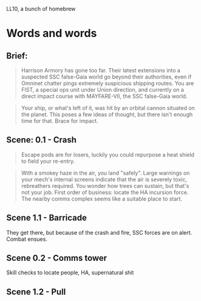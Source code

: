 LL10, a bunch of homebrew

# Words and words

## Brief:

> Harrison Armory has gone too far. Their latest extensions into a suspected SSC false-Gaia world go beyond their authorities, even if Omninet chatter pings extremely suspicious shipping routes. You are FIST, a special ops unit under Union direction, and currently on a direct impact course with MAYFARE-VII, the SSC false-Gaia world.

> Your ship, or what's left of it, was hit by an orbital cannon situated on the planet. This poses a few ideas of thought, but there isn't enough time for that. Brace for impact.

## Scene: 0.1 - Crash

> Escape pods are for losers, luckily you could repurpose a heat shield to field your re-entry.

> With a smokey haze in the air, you land "safely". Large warnings on your mech's internal screens indicate that the air is severely toxic, rebreathers required. You wonder how trees can sustain, but that's not your job. First order of business: locate the HA incursion force. The nearby comms complex seems like a suitable place to start.

## Scene 1.1 - Barricade

They get there, but because of the crash and fire, SSC forces are on alert. Combat ensues.

## Scene 0.2 - Comms tower

Skill checks to locate people, HA, supernatural shit

## Scene 1.2 - Pull